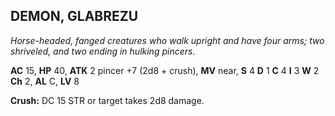 ## DEMON, GLABREZU

_Horse-headed, fanged creatures who walk upright and have four arms; two shriveled, and two ending in hulking pincers._

**AC** 15, **HP** 40, **ATK** 2 pincer +7 (2d8 + crush), **MV** near, **S** 4 **D** 1 **C** 4 **I** 3 **W** 2 **Ch** 2, **AL** C, **LV** 8

**Crush:** DC 15 STR or target takes 2d8 damage.


